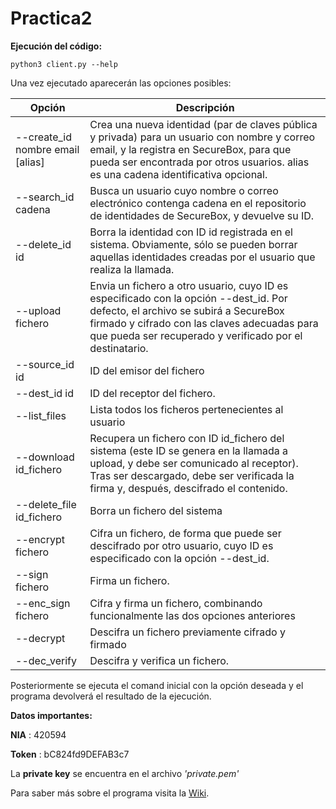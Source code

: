 # Practica2

**Ejecución del código:**

`python3 client.py --help`

Una vez ejecutado aparecerán las opciones posibles:


| Opción | Descripción |
| ------ | ------ |
| --create_id nombre email [alias] | Crea una nueva identidad (par de claves pública y privada) para un usuario con nombre y correo email, y la registra en SecureBox, para que pueda ser encontrada por otros usuarios. alias es una cadena identificativa opcional. |
| --search_id cadena | Busca un usuario cuyo nombre o correo electrónico contenga cadena en el repositorio de identidades de SecureBox, y devuelve su ID. |
| --delete_id id | Borra la identidad con ID id registrada en el sistema. Obviamente, sólo se pueden borrar aquellas identidades creadas por el usuario que realiza la llamada. |
| --upload fichero | Envia un fichero a otro usuario, cuyo ID es especificado con la opción --dest_id. Por defecto, el archivo se subirá a SecureBox firmado y cifrado con las claves adecuadas para que pueda ser recuperado y verificado por el destinatario. |
| --source_id id | ID del emisor del fichero |
| --dest_id id | ID del receptor del fichero. |
| --list_files | Lista todos los ficheros pertenecientes al usuario |
| --download id_fichero | Recupera un fichero con ID id_fichero del sistema (este ID se genera en la llamada a upload, y debe ser comunicado al receptor). Tras ser descargado, debe ser verificada la firma y, después, descifrado el contenido. |
| --delete_file id_fichero | Borra un fichero del sistema |
| --encrypt fichero | Cifra un fichero, de forma que puede ser descifrado por otro usuario, cuyo ID es especificado con la opción --dest_id. |
| --sign fichero | Firma un fichero. |
| --enc_sign fichero | Cifra y firma un fichero, combinando funcionalmente las dos opciones anteriores |
| --decrypt | Descifra un fichero previamente cifrado y firmado |
| --dec_verify | Descifra y verifica un fichero. |

Posteriormente se ejecuta el comand inicial con la opción deseada y el programa devolverá el resultado de la ejecución.

**Datos importantes:**

**NIA** : 420594

**Token** : bC824fd9DEFAB3c7

La **private key** se encuentra en el archivo _'private.pem'_





Para saber más sobre el programa visita la [Wiki](https://git.eps.uam.es/redes2/2022/2391/04/practica2/-/wikis/Pr%C3%A1ctica-2-Seguridad-y-criptograf%C3%ADa).

